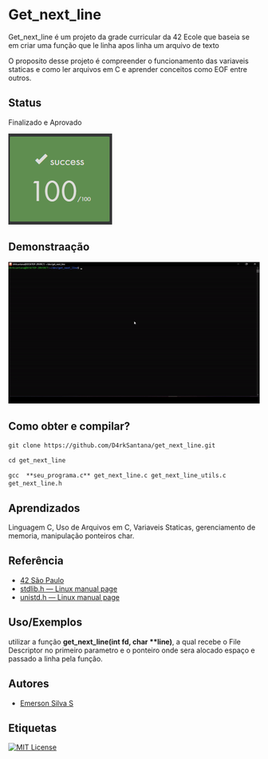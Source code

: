 
# Get_next_line

Get_next_line é um projeto da grade curricular da 42 Ecole que baseia se em criar uma função que le linha apos linha um arquivo de texto

O proposito desse projeto é compreender o funcionamento das variaveis staticas e como ler arquivos em C e aprender conceitos como EOF entre outros.


## Status

Finalizado e Aprovado

![aprovado 100/100](docs/gnl_check.PNG)


## Demonstraação
![gif demonstrativo](docs/ezgif.com-video-to-gif.gif)

## Como obter e compilar?
```
git clone https://github.com/D4rkSantana/get_next_line.git
```
```
cd get_next_line
```
```
gcc  **seu_programa.c** get_next_line.c get_next_line_utils.c get_next_line.h
```

## Aprendizados

Linguagem C, Uso de Arquivos em C, Variaveis Staticas, gerenciamento de memoria, manipulação ponteiros char.


## Referência

 - [42 São Paulo](https://www.42sp.org.br/)
 - [stdlib.h — Linux manual page](https://man7.org/linux/man-pages/man0/stdlib.h.0p.html)
 - [unistd.h — Linux manual page](https://man7.org/linux/man-pages/man0/unistd.h.0p.html)


## Uso/Exemplos

utilizar a função **get_next_line(int fd, char \*\*line)**, a qual recebe o File Descriptor no primeiro parametro e o ponteiro onde sera alocado espaço e passado a linha pela função.

## Autores

- [Emerson Silva S](https://github.com/D4rkSantana)


## Etiquetas

[![MIT License](https://img.shields.io/badge/License-MIT-green.svg)](https://choosealicense.com/licenses/mit/)
